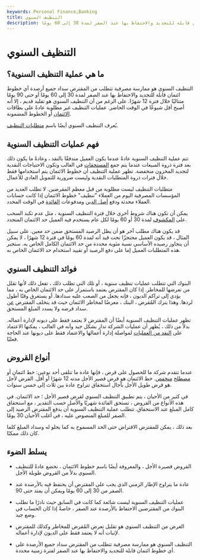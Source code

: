 ```yaml
---
keywords: Personal Finance,Banking
title: التنظيف السنوي
description: التنظيف السنوي هو ممارسة مصرفية تتطلب من المقترضين سداد أي خطوط ائتمان قابلة للتجديد والاحتفاظ بها عند الصفر لمدة 30 إلى 60 يومًا.
---
```


# التنظيف السنوي
## ما هي عملية التنظيف السنوية؟

التنظيف السنوي هو ممارسة مصرفية تتطلب من المقترض سداد جميع أرصدة أي خطوط ائتمان قابلة للتجديد والاحتفاظ بها عند الصفر لمدة 30 إلى 60 يومًا أو حتى 90 يومًا متتاليًا خلال فترة 12 شهرًا. على الرغم من أن التنظيف السنوي هو تقليد قديم ، إلا أنه أصبح أقل شيوعًا في الوقت الحاضر. عمليات التنظيف غير مطلوبة عادةً على بطاقات [الائتمان](/securedcard) أو الخطوط المضمونة.

يُعرف التنظيف السنوي أيضًا باسم [متطلبات التنظيف](/clean-up-requirement).

## فهم عمليات التنظيف السنوية

تتم عملية التنظيف السنوية عادةً عندما يكون العميل متدفقًا بالنقد ، وعادةً ما يكون ذلك بعد فترة ذروة المبيعات عندما يتم جمع [المستحقات](/receivables) في الغالب وتكون الاحتياجات النقدية لتجديد المخزون منخفضة. تظهر عملية التنظيف أن خطوط الائتمان يتم استخدامها فقط خلال فترات ذروة المتطلبات النقدية وليست ضرورية للتمويل العادي للأعمال.

متطلبات التنظيف ليست مطلوبة من قبل معظم المقرضين. لا تطلب العديد من المؤسسات المصرفية اليوم من العملاء "تنظيف" خطوط الائتمان إذا كانت حسابات العملاء محدثة ودفع [أصل الدين](/principal) ومدفوعات [الفائدة](/interest) في الوقت المحدد.

يمكن أن تكون هناك شروط أخرى خلال فترة التنظيف السنوية ، مثل عدم تكبد السحب على [المكشوف](/overdraft) لمدة 30 أو 60 يومًا لكل عام يستخدم فيه العميل حد الائتمان المتجدد.

قد يكون هناك مطلب آخر هو أن يظل الرصيد المستحق ضمن حد معين. على سبيل المثال ، قد يكون العميل محتجزًا تحت قيد أنه لمدة 60 يومًا في فترة 12 شهرًا ، لا يمكن أن يتجاوز رصيده الأساسي نسبة مئوية محددة من حد الائتمان الكامل الخاص به. ستجبر هذه المتطلبات العميل إما على دفع الرصيد أو تقييد استخدام حد الائتمان الخاص به.

## فوائد التنظيف السنوي

البنوك التي تتطلب عمليات تنظيف سنوية ، أو تلك التي تطلب ذلك ، تفعل ذلك لأنها تقلل من تعرضها للمخاطر. إذا كان المقترض يعتمد باستمرار على حد الائتمان الخاص به ، مما يؤدي إلى تراكم الديون ، فإنه يجعل من الصعب عليه سدادها. أو يستغرق وقتًا أطول لردها. وهذا يترك المُقرض ، البنك ، معرضًا لمخاطر الائتمان حيث قد يتخلف المقترض [عن](/default2) سداد قرضه ولا يسدد المبلغ المستحق.

تظهر عمليات التنظيف السنوية أيضًا أن المقترض لا يعتمد فقط على ديونه لإدارة أعماله. بدلاً من ذلك ، يُظهر أن عمليات الشركة تدار بشكل جيد وأنه في الغالب ، يمكنها الاعتماد على [النقد من العمليات](/cash-flow-from-operating-activities) لمواصلة إدارة أعمالها والاعتماد فقط على ديونها عند الحاجة فعليًا.

## أنواع القروض

عندما تتقدم شركة ما للحصول على قرض ، فإنها عادة ما تتلقى أحد نوعين: خط ائتمان أو [مصطلح](/termloan) [منخفض](/termloan). خط الائتمان هو قرض قصير الأجل مدته 12 شهرًا أو أقل. القرض لأجل هو قرض طويل الأجل بآجال استحقاق تتراوح عادة بين ثلاث إلى خمس سنوات.

في كثير من الأحيان ، يتم تطبيق التنظيف السنوي لقرض قصير الأجل ؛ حد الائتمان. في هذه الأنواع من القروض ، تستحق الفائدة شهريًا والأصل حسب التقدير ، مع استحقاق كامل المبلغ عند الاستحقاق. تتطلب عملية التنظيف السنوية أن يدفع المقترض الرصيد إلى الصفر للمبلغ المنصوص عليه ، في أغلب الأحيان 30 يومًا.

بعد ذلك ، يمكن للمقترض الاقتراض حتى الحد المسموح به كما يحلو له وسداد المبلغ كلما كان ذلك ممكنًا.

## يسلط الضوء

- القروض قصيرة الأجل ، والمعروفة أيضًا باسم خطوط الائتمان ، تخضع عادةً للتنظيف السنوي بدلاً من القروض طويلة الأجل.

- عادة ما يتراوح الإطار الزمني الذي يجب على المقترض أن يحتفظ فيه بالأرصدة عند الصفر من 30 إلى 60 يومًا ويمكن أن يمتد حتى 90.

- عمليات التنظيف السنوية ليست شائعة كما كانت في السابق حيث نادرًا ما تطلب البنوك من المقترضين الاحتفاظ بالأرصدة عند الصفر ، خاصةً إذا كان الحساب في وضع جيد.

- الغرض من التنظيف السنوي هو تقليل تعرض المُقرض للمخاطر وكذلك للمقترض لإثبات أنه لا يعتمد فقط على الديون لإدارة أعماله.

- التنظيف السنوي هو ممارسة مصرفية تتطلب من المقترض سداد جميع الأرصدة على أي خطوط ائتمان قابلة للتجديد والاحتفاظ بها عند الصفر لفترة زمنية محددة.

